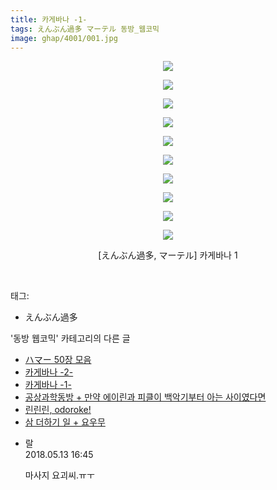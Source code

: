 ```yaml
---
title: 카게바나 -1-
tags: えんぶん過多 マーテル 동방_웹코믹
image: ghap/4001/001.jpg
---
```

<div class="article">
<p style="text-align: center; clear: none; float: none;"><img src="{{ site.nasurl }}/ghap/4001/001.jpg"/></p>
<p style="text-align: center; clear: none; float: none;"><img src="{{ site.nasurl }}/ghap/4001/002.jpg"/></p>
<p style="text-align: center; clear: none; float: none;"><img src="{{ site.nasurl }}/ghap/4001/003.jpg"/></p>
<p style="text-align: center; clear: none; float: none;"><img src="{{ site.nasurl }}/ghap/4001/004.jpg"/></p>
<p style="text-align: center; clear: none; float: none;"><img src="{{ site.nasurl }}/ghap/4001/005.jpg"/></p>
<p style="text-align: center; clear: none; float: none;"><img src="{{ site.nasurl }}/ghap/4001/006.jpg"/></p>
<p style="text-align: center; clear: none; float: none;"><img src="{{ site.nasurl }}/ghap/4001/007.jpg"/></p>
<p style="text-align: center; clear: none; float: none;"><img src="{{ site.nasurl }}/ghap/4001/008.jpg"/></p>
<p style="text-align: center; clear: none; float: none;"><img src="{{ site.nasurl }}/ghap/4001/009.jpg"/></p>
<p style="text-align: center; clear: none; float: none;"><img src="{{ site.nasurl }}/ghap/4001/010.jpg"/></p>
<p style="text-align: center; clear: none; float: none;">[えんぶん過多, マーテル] 카게바나 1</p>
<p><br/></p>
</div><div class="tagTrail">
<p>태그: </p>
<ul>
<li>えんぶん過多</li>
</ul>
</div><div class="another">
<p>'동방 웹코믹' 카테고리의 다른 글</p>
<ul>
<li><a href="/2017-11-27-ghap_4004">ハマー 50장 모음</a></li>
<li><a href="/2017-11-27-ghap_4002">카게바나 -2-</a></li>
<li><a href="/2017-11-27-ghap_4001">카게바나 -1-</a></li>
<li><a href="/2017-11-27-ghap_4000">공상과학동방 + 만약 에이린과 피클이 백악기부터 아는 사이였다면</a></li>
<li><a href="/2017-11-26-ghap_3997">린린린, odoroke!</a></li>
<li><a href="/2017-11-26-ghap_3996">삼 더하기 일 + 요우무</a></li>
</ul>
</div><div class="cb_module cb_fluid">
<div class="cb_wrt cb_profile">
<div class="comment">
<ul>
<li class="cb_thumb_off" id="comment15255058">
<div class="cb_comment_area">
<div class="cb_info_area">
<div class="cb_section">
<span class="cb_nick_name">랄</span>
</div>
<div class="cb_section">
<span class="cb_date">2018.05.13 16:45 </span>
</div>
</div>
<div class="cb_dsc_comment">
<p class="cb_dsc">
											마사지 요괴씨.ㅠㅜ
										</p>
</div>
</div></li>
</ul>
</div>
</div><!-- commentList close -->
</div>